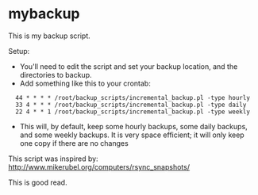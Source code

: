 mybackup
========

This is my backup script.

Setup:
* You'll need to edit the script and set your backup location, and the directories to backup.
* Add something like this to your crontab: 

```
  44 * * * * /root/backup_scripts/incremental_backup.pl -type hourly 
  33 4 * * * /root/backup_scripts/incremental_backup.pl -type daily 
  22 4 * * 1 /root/backup_scripts/incremental_backup.pl -type weekly
```

* This will, by default, keep some hourly backups, some daily backups, and some weekly backups.
  It is very space efficient; it will only keep one copy if there are no changes


This script was inspired by:
http://www.mikerubel.org/computers/rsync_snapshots/

This is good read.

